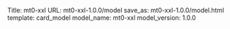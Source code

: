 Title: mt0-xxl
URL: mt0-xxl-1.0.0/model
save_as: mt0-xxl-1.0.0/model.html
template: card_model
model_name: mt0-xxl
model_version: 1.0.0

